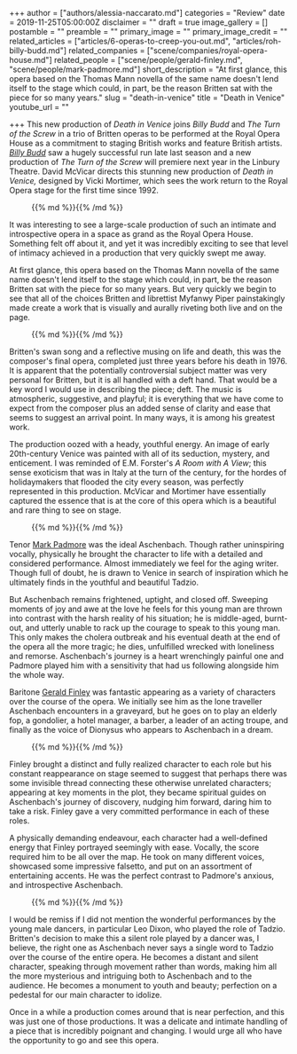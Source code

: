 +++
author = ["authors/alessia-naccarato.md"]
categories = "Review"
date = 2019-11-25T05:00:00Z
disclaimer = ""
draft = true
image_gallery = []
postamble = ""
preamble = ""
primary_image = ""
primary_image_credit = ""
related_articles = ["articles/6-operas-to-creep-you-out.md", "articles/roh-billy-budd.md"]
related_companies = ["scene/companies/royal-opera-house.md"]
related_people = ["scene/people/gerald-finley.md", "scene/people/mark-padmore.md"]
short_description = "At first glance, this opera based on the Thomas Mann novella of the same name doesn't lend itself to the stage which could, in part, be the reason Britten sat with the piece for so many years."
slug = "death-in-venice"
title = "Death in Venice"
youtube_url = ""

+++
This new production of _Death in Venice_ joins _Billy Budd_ and _The Turn of the Screw_ in a trio of Britten operas to be performed at the Royal Opera House as a commitment to staging British works and feature British artists. [_Billy Budd_](/transcendent-ambitious-billy-budd-at-roh/) saw a hugely successful run late last season and a new production of _The Turn of the Screw_ will premiere next year in the Linbury Theatre. David McVicar directs this stunning new production of _Death in Venice,_ designed by Vicki Mortimer, which sees the work return to the Royal Opera stage for the first time since 1992.

<figure data-type="image">{{% md %}}{{% /md %}}

<figcaption></figcaption>  
</figure>

It was interesting to see a large-scale production of such an intimate and introspective opera in a space as grand as the Royal Opera House. Something felt off about it, and yet it was incredibly exciting to see that level of intimacy achieved in a production that very quickly swept me away.

At first glance, this opera based on the Thomas Mann novella of the same name doesn't lend itself to the stage which could, in part, be the reason Britten sat with the piece for so many years. But very quickly we begin to see that all of the choices Britten and librettist Myfanwy Piper painstakingly made create a work that is visually and aurally riveting both live and on the page.

<figure data-type="image">{{% md %}}{{% /md %}}

<figcaption></figcaption>  
</figure>

Britten's swan song and a reflective musing on life and death, this was the composer's final opera, completed just three years before his death in 1976. It is apparent that the potentially controversial subject matter was very personal for Britten, but it is all handled with a deft hand. That would be a key word I would use in describing the piece; deft. The music is atmospheric, suggestive, and playful; it is everything that we have come to expect from the composer plus an added sense of clarity and ease that seems to suggest an arrival point. In many ways, it is among his greatest work.

The production oozed with a heady, youthful energy. An image of early 20th-century Venice was painted with all of its seduction, mystery, and enticement. I was reminded of E.M. Forster's _A Room with A View_; this sense exoticism that was in Italy at the turn of the century, for the hordes of holidaymakers that flooded the city every season, was perfectly represented in this production. McVicar and Mortimer have essentially captured the essence that is at the core of this opera which is a beautiful and rare thing to see on stage.

<figure data-type="image">{{% md %}}{{% /md %}}

<figcaption></figcaption>  
</figure>

Tenor [Mark Padmore](/scene/people/mark-padmore/) was the ideal Aschenbach. Though rather uninspiring vocally, physically he brought the character to life with a detailed and considered performance. Almost immediately we feel for the aging writer. Though full of doubt, he is drawn to Venice in search of inspiration which he ultimately finds in the youthful and beautiful Tadzio.

But Aschenbach remains frightened, uptight, and closed off. Sweeping moments of joy and awe at the love he feels for this young man are thrown into contrast with the harsh reality of his situation; he is middle-aged, burnt-out, and utterly unable to rack up the courage to speak to this young man. This only makes the cholera outbreak and his eventual death at the end of the opera all the more tragic; he dies, unfulfilled wrecked with loneliness and remorse. Aschenbach's journey is a heart wrenchingly painful one and Padmore played him with a sensitivity that had us following alongside him the whole way.

Baritone [Gerald Finley](/talking-with-singers-gerald-finley/) was fantastic appearing as a variety of characters over the course of the opera. We initially see him as the lone traveller Aschenbach encounters in a graveyard, but he goes on to play an elderly fop, a gondolier, a hotel manager, a barber, a leader of an acting troupe, and finally as the voice of Dionysus who appears to Aschenbach in a dream.

<figure data-type="image">{{% md %}}{{% /md %}}

<figcaption></figcaption>  
</figure>

Finley brought a distinct and fully realized character to each role but his constant reappearance on stage seemed to suggest that perhaps there was some invisible thread connecting these otherwise unrelated characters; appearing at key moments in the plot, they became spiritual guides on Aschenbach's journey of discovery, nudging him forward, daring him to take a risk. Finley gave a very committed performance in each of these roles.

A physically demanding endeavour, each character had a well-defined energy that Finley portrayed seemingly with ease. Vocally, the score required him to be all over the map. He took on many different voices, showcased some impressive falsetto, and put on an assortment of entertaining accents. He was the perfect contrast to Padmore's anxious, and introspective Aschenbach.

<figure data-type="image">{{% md %}}{{% /md %}}

<figcaption></figcaption>  
</figure>

I would be remiss if I did not mention the wonderful performances by the young male dancers, in particular Leo Dixon, who played the role of Tadzio. Britten's decision to make this a silent role played by a dancer was, I believe, the right one as Aschenbach never says a single word to Tadzio over the course of the entire opera. He becomes a distant and silent character, speaking through movement rather than words, making him all the more mysterious and intriguing both to Aschenbach and to the audience. He becomes a monument to youth and beauty; perfection on a pedestal for our main character to idolize.

Once in a while a production comes around that is near perfection, and this was just one of those productions. It was a delicate and intimate handling of a piece that is incredibly poignant and changing. I would urge all who have the opportunity to go and see this opera.